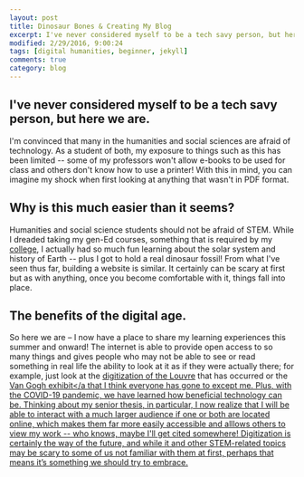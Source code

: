 ```yaml
---
layout: post
title: Dinosaur Bones & Creating My Blog
excerpt: I've never considered myself to be a tech savy person, but here we are.
modified: 2/29/2016, 9:00:24
tags: [digital humanities, beginner, jekyll]
comments: true
category: blog
---
```


## I've never considered myself to be a tech savy person, but here we are.
I'm convinced that many in the humanities and social sciences are afraid of technology.  As a student of both, my exposure to things such as this has been limited -- some of my professors won't allow e-books to be used for class and others don't know how to use a printer!  With this in mind, you can imagine my shock when first looking at anything that wasn't in PDF format. 

## Why is this much easier than it seems?
Humanities and social science students should not be afraid of STEM.  While I dreaded taking my gen-Ed courses, something that is required by my <a href="https://www.union.edu/common-curriculum">college</a>, I actually had so much fun learning about the solar system and history of Earth -- plus I got to hold a real dinosaur fossil!  From what I've seen thus far, building a website is similar.  It certainly can be scary at first but as with anything, once you become comfortable with it, things fall into place.

## The benefits of the digital age.
So here we are – I now have a place to share my learning experiences this summer and onward! The internet is able to provide open access to so many things and gives people who may not be able to see or read something in real life the ability to look at it as if they were actually there; for example, just look at the <a href="https://www.npr.org/2021/03/30/982258972/not-heading-to-paris-this-summer-the-louvre-has-digitized-482-000-artworks">digitization of the Louvre</a> that has occurred or the  <a href="https://www.vangoghnyc.com/">Van Gogh exhibit</a that I think everyone has gone to except me. Plus, with the COVID-19 pandemic, we have learned how beneficial technology can be. Thinking about my senior thesis, in particular, I now realize that I will be able to interact with a much larger audience if one or both are located online, which makes them far more easily accessible and alllows others to view my work -- who knows, maybe I'll get cited somewhere! Digitization is certainly the way of the future, and while it and other STEM-related topics may be scary to some of us not familiar with them at first, perhaps that means it’s something we should try to embrace.

